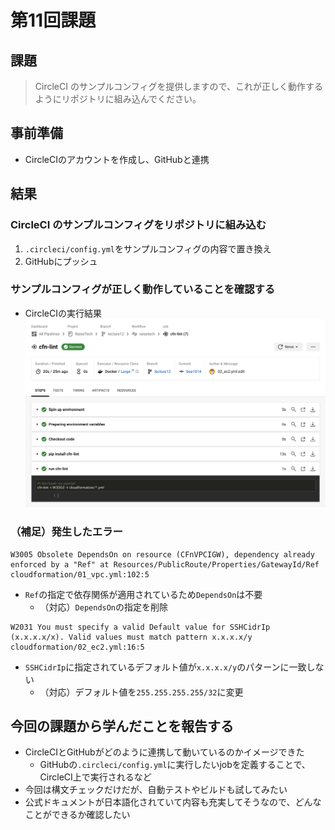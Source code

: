 # 第11回課題

## 課題
> CircleCI のサンプルコンフィグを提供しますので、これが正しく動作するようにリポジトリに組み込んでください。

## 事前準備
- CircleCIのアカウントを作成し、GitHubと連携

## 結果
### CircleCI のサンプルコンフィグをリポジトリに組み込む
1. `.circleci/config.yml`をサンプルコンフィグの内容で置き換え
2. GitHubにプッシュ

### サンプルコンフィグが正しく動作していることを確認する
- CircleCIの実行結果
![CircleCIの実行結果](images/lecture12_circleci.png)

### （補足）発生したエラー
``` 
W3005 Obsolete DependsOn on resource (CFnVPCIGW), dependency already enforced by a "Ref" at Resources/PublicRoute/Properties/GatewayId/Ref
cloudformation/01_vpc.yml:102:5
```
- `Ref`の指定で依存関係が適用されているため`DependsOn`は不要
  - （対応）`DependsOn`の指定を削除

```
W2031 You must specify a valid Default value for SSHCidrIp (x.x.x.x/x). Valid values must match pattern x.x.x.x/y
cloudformation/02_ec2.yml:16:5
```
- `SSHCidrIp`に指定されているデフォルト値が`x.x.x.x/y`のパターンに一致しない
  - （対応）デフォルト値を`255.255.255.255/32`に変更

## 今回の課題から学んだことを報告する
- CircleCIとGitHubがどのように連携して動いているのかイメージできた
  - GitHubの`.circleci/config.yml`に実行したいjobを定義することで、CircleCI上で実行されるなど
- 今回は構文チェックだけだが、自動テストやビルドも試してみたい
- 公式ドキュメントが日本語化されていて内容も充実してそうなので、どんなことができるか確認したい
